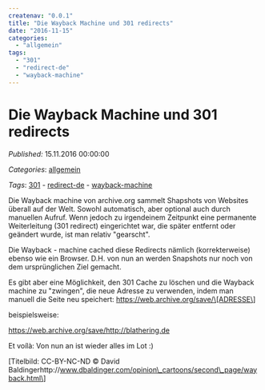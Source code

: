 ```yaml
---
createnav: "0.0.1"
title: "Die Wayback Machine und 301 redirects"
date: "2016-11-15"
categories: 
  - "allgemein"
tags: 
  - "301"
  - "redirect-de"
  - "wayback-machine"
---
```

# Die Wayback Machine und 301 redirects
_Published:_ 15.11.2016 00:00:00

_Categories_: [allgemein](/de/categories#allgemein)

_Tags_: [301](/de/tags#301) - [redirect-de](/de/tags#redirect-de) - [wayback-machine](/de/tags#wayback-machine)


Die Wayback machine von archive.org sammelt Shapshots von Websites überall auf der Welt. Sowohl automatisch, aber optional auch durch manuellen Aufruf. Wenn jedoch zu irgendeinem Zeitpunkt eine permanente Weiterleitung (301 redirect) eingerichtet war, die später entfernt oder geändert wurde, ist man relativ "gearscht".

Die Wayback - machine cached diese Redirects nämlich (korrekterweise) ebenso wie ein Browser. D.H. von nun an werden Snapshots nur noch von dem ursprünglichen Ziel gemacht.

Es gibt aber eine Möglichkeit, den 301 Cache zu löschen und die Wayback machine zu "zwingen", die neue Adresse zu verwenden, indem man manuell die Seite neu speichert: https://web.archive.org/save/\[ADRESSE\]

beispielsweise:

https://web.archive.org/save/http://blathering.de

Et voílà: Von nun an ist wieder alles im Lot :)

\[Titelbild: CC-BY-NC-ND © David Baldingerhttp://www.dbaldinger.com/opinion\_cartoons/second\_page/wayback.html\]
